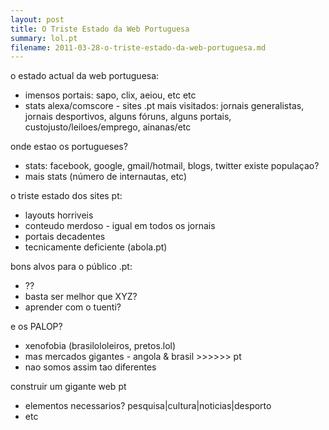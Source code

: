 ```yaml
---
layout: post
title: O Triste Estado da Web Portuguesa
summary: lol.pt
filename: 2011-03-28-o-triste-estado-da-web-portuguesa.md
---
```


o estado actual da web portuguesa:
- imensos portais: sapo, clix, aeiou, etc etc
- stats alexa/comscore - sites .pt mais visitados: jornais generalistas, jornais desportivos, alguns fóruns, alguns portais, custojusto/leiloes/emprego, ainanas/etc

onde estao os portugueses?
- stats: facebook, google, gmail/hotmail, blogs, twitter
existe populaçao?
- mais stats (número de internautas, etc)

o triste estado dos sites pt:
- layouts horriveis
- conteudo merdoso - igual em todos os jornais
- portais decadentes
- tecnicamente deficiente (abola.pt)

bons alvos para o público .pt:
- ??
- basta ser melhor que XYZ?
- aprender com o tuenti?

e os PALOP?
- xenofobia (brasilololeiros, pretos.lol)
- mas mercados gigantes - angola & brasil &gt;&gt;&gt;&gt;&gt;&gt; pt
- nao somos assim tao diferentes

construir um gigante web pt
- elementos necessarios? pesquisa|cultura|noticias|desporto
- etc
